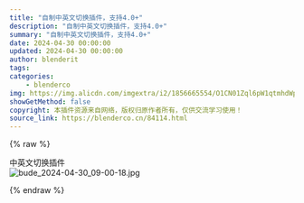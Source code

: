 ```yaml
---
title: "自制中英文切换插件，支持4.0+"
description: "自制中英文切换插件，支持4.0+"
summary: "自制中英文切换插件，支持4.0+"
date: 2024-04-30 00:00:00
updated: 2024-04-30 00:00:00
author: blenderit
tags: 
categories:
    - blenderco
img: https://img.alicdn.com/imgextra/i2/1856665554/O1CN01Zql6pW1qtmhdWpXIt_!!1856665554.jpg
showGetMethod: false
copyright: 本插件资源来自网络，版权归原作者所有，仅供交流学习使用！
source_link: https://blenderco.cn/84114.html
---
```


{% raw %}
<p>中英文切换插件<br>
<img src="https://img.alicdn.com/imgextra/i2/1856665554/O1CN01Zql6pW1qtmhdWpXIt_!!1856665554.jpg" alt="bude_2024-04-30_09-00-18.jpg"></p>
<div style="display: none">blenderco</div>
{% endraw %}